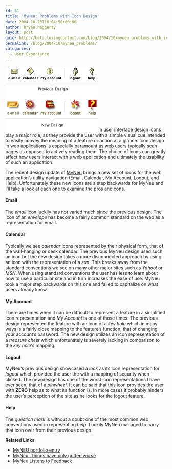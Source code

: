 ```yaml
---
id: 31
title: 'MyNeu: Problems with Icon Design'
date: 2004-10-28T16:04:50+00:00
author: bryan.haggerty
layout: post
guid: http://beta.losingcontext.com/blog/2004/10/myneu_problems_with_icon_design.php
permalink: /blog/2004/10/myneu_problems/
categories:
  - User Experience
---
```

<img src="/blog/wp-content/uploads/legacy/myneu-icons.gif" alt="MyNeu Icons" class="image-right" border="0" height="201" width="291" />In user interface design icons play a major role, as they provide the user with a simple visual cue intended to easily convey the meaning of a feature or action at a glance. Icon design in web applications is especially paramount as web users typically scan pages as opposed to actively reading them. The choice of icons can greatly affect how users interact with a web application and ultimately the usability of such an application.

The recent design update of [MyNeu](http://www.myneu.neu.edu/ "Visit MyNeu") brings a new set of icons for the web application&#8217;s utility navigation (Email, Calendar, My Account, Logout, and Help). Unfortunately these new icons are a step backwards for MyNeu and I&#8217;ll take a look at each one to examine the pros and cons.

#### Email

The _email_ icon luckily has not varied much since the previous design. The icon of an _envelope_ has become a fairly common standard on the web as a representation for email.

#### Calendar

Typically we see _calendar_ icons represented by their physical form, that of the wall-hanging or desk calendar. The previous MyNeu design used such an icon but the new design takes a more disconnected approach by using an icon with the representation of a _sun_. This breaks away from the standard conventions we see on many other major sites such as _Yahoo!_ or _MSN_. When using standard conventions the user has less to learn about how to use a particular site and in turn increases the ease of use. MyNeu took a major step backwards on this one and failed to capitalize on what users already know.

#### My Account

There are times when it can be difficult to represent a feature in a simplified icon representation and _My Account_ is one of those times. The previous design represented the feature with an icon of a _key hole_ which in many ways is a fairly close mapping to the feature&#8217;s function, that of changing your account&#8217;s password. The new design utilizes an icon representation of a _treasure chest_ which unfortunately is severely lacking in comparison to the _key hole_&#8216;s mapping.

#### Logout

MyNeu&#8217;s previous design showcased a _lock_ as its icon representation for _logout_ which provided the user the with a mapping of security when clicked. The new design has one of the worst icon representations I have ever seen, that of a _pinwheel_. It can be said that this icon provides the user with **ZERO** help as to what its function is. In more cases it probably hinders the user&#8217;s perception of the site as he looks for the logout feature.

#### Help

The _question mark_ is without a doubt one of the most common web conventions used in representing _help_. Luckily MyNeu managed to carry that icon over from their previous design.

<p id="related-links">
  <strong>Related Links</strong>
</p>

  * [MyNEU portfolio entry](http://www.losingcontext.com/portfolio/myneu/)
  * [MyNeu: Things have only gotten worse](http://www.losingcontext.com/blog/2004/06/myneu_things_ha.php)
  * [MyNeu Listens to Feedback](http://www.losingcontext.com/blog/2005/03/myneu_listens_t.php)